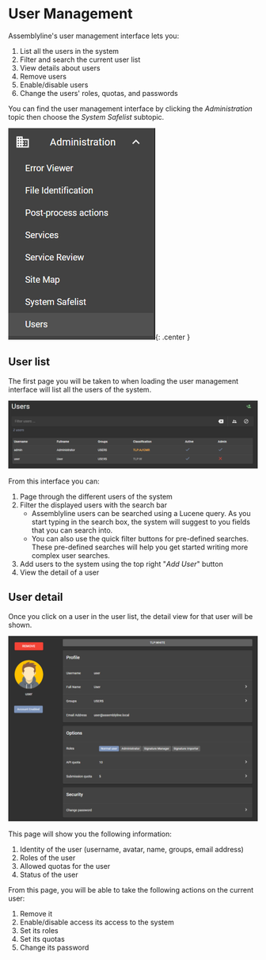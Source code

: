 # User Management

Assemblyline's user management interface lets you:

1. List all the users in the system
2. Filter and search the current user list
3. View details about users
4. Remove users
5. Enable/disable users
6. Change the users' roles, quotas, and passwords

You can find the user management interface by clicking the *Administration* topic then choose the *System Safelist* subtopic.

![User management](./images/users_bar.png){: .center }

## User list

The first page you will be taken to when loading the user management interface will list all the users of the system.

![User list](./images/user_list.png)

From this interface you can:

1. Page through the different users of the system
2. Filter the displayed users with the search bar
    * Assemblyline users can be searched using a Lucene query. As you start typing in the search box, the system will suggest to you fields that you can search into.
    * You can also use the quick filter buttons for pre-defined searches. These pre-defined searches will help you get started writing more complex user searches.
3. Add users to the system using the top right "*Add User*" button
4. View the detail of a user

## User detail

Once you click on a user in the user list, the detail view for that user will be shown.

![User detail](./images/user_detail.png)

This page will show you the following information:

1. Identity of the user (username, avatar, name, groups, email address)
2. Roles of the user
3. Allowed quotas for the user
4. Status of the user

From this page, you will be able to take the following actions on the current user:

1. Remove it
2. Enable/disable access its access to the system
3. Set its roles
4. Set its quotas
5. Change its password
